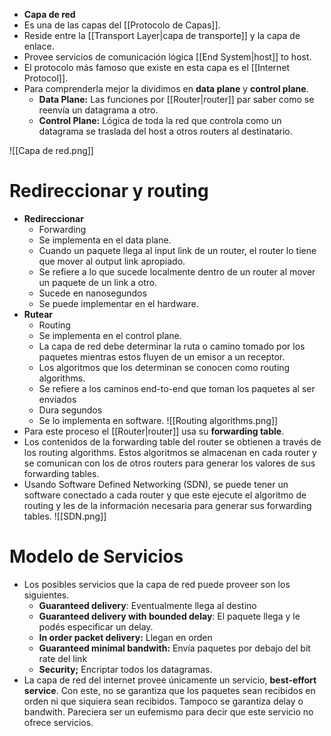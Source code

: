 - **Capa de red**
- Es una de las capas del [[Protocolo de Capas]].
- Reside entre la [[Transport Layer|capa de transporte]] y la capa de enlace.
- Provee servicios de comunicación lógica [[End System|host]] to host.
- El protocolo más famoso que existe en esta capa es el [[Internet Protocol]].
- Para comprenderla mejor la dividimos en **data plane** y **control plane**.
	- **Data Plane:** Las funciones por [[Router|router]] par saber como se reenvía un datagrama a otro.
	- **Control Plane:** Lógica de toda la red que controla como un datagrama se traslada del host a otros routers al destinatario. 

![[Capa de red.png]]

# Redireccionar y routing

-  **Redireccionar**
	- Forwarding
	- Se implementa en el data plane.
	- Cuando un paquete llega al input link de un router, el router lo tiene que mover al output link apropiado.
	-  Se refiere a lo que sucede localmente dentro de un router al mover un paquete de un link a otro.
	- Sucede en nanosegundos
	- Se puede implementar en el hardware.
- **Rutear**
	- Routing
	- Se implementa en el control plane.
	- La capa de red debe determinar la ruta o camino tomado por los paquetes mientras estos fluyen de un emisor a un receptor.
	- Los algoritmos que los determinan se conocen como routing algorithms.
	- Se refiere a los caminos end-to-end que toman los paquetes al ser enviados 
	- Dura segundos
	- Se lo implementa en software.
![[Routing algorithms.png]]
- Para este proceso el [[Router|router]] usa su **forwarding table**.
- Los contenidos de la forwarding table del router se obtienen a través de los routing algorithms. Estos algoritmos se almacenan en cada router y se comunican con los de otros routers para generar los valores de sus forwarding tables.
- Usando Software Defined Networking (SDN), se puede tener un software conectado a cada router y que este ejecute el algoritmo de routing y les de la información necesaria para generar sus forwarding tables.
![[SDN.png]]

# Modelo de Servicios

- Los posibles servicios que la capa de red puede proveer son los siguientes.
	- **Guaranteed delivery**: Eventualmente llega al destino
	- **Guaranteed delivery with bounded delay**: El paquete llega y le podés especificar un delay.
	- **In order packet delivery:** Llegan en orden
	- **Guaranteed minimal bandwith:** Envía paquetes por debajo del bit rate del link
	- **Security;** Encriptar todos los datagramas.
- La capa de red del internet provee únicamente un servicio, **best-effort service**. Con este, no se garantiza que los paquetes sean recibidos en orden ni que siquiera sean recibidos. Tampoco se garantiza delay o bandwith. Pareciera ser un eufemismo para decir que este servicio no ofrece servicios.